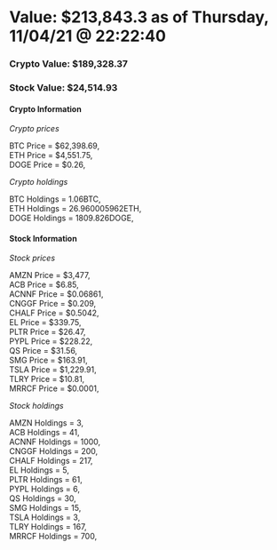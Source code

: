 # Value: $213,843.3 as of Thursday, 11/04/21 @ 22:22:40 

### Crypto Value: $189,328.37

### Stock Value: $24,514.93

#### Crypto Information 
*Crypto prices* 

BTC Price = $62,398.69,  
ETH Price = $4,551.75,  
DOGE Price = $0.26,  


*Crypto holdings* 

BTC Holdings = 1.06BTC,  
ETH Holdings = 26.960005962ETH,  
DOGE Holdings = 1809.826DOGE,  


#### Stock Information 

*Stock prices* 

AMZN Price = $3,477,  
ACB Price = $6.85,  
ACNNF Price = $0.06861,  
CNGGF Price = $0.209,  
CHALF Price = $0.5042,  
EL Price = $339.75,  
PLTR Price = $26.47,  
PYPL Price = $228.22,  
QS Price = $31.56,  
SMG Price = $163.91,  
TSLA Price = $1,229.91,  
TLRY Price = $10.81,  
MRRCF Price = $0.0001,  


*Stock holdings* 

AMZN Holdings = 3,  
ACB Holdings = 41,  
ACNNF Holdings = 1000,  
CNGGF Holdings = 200,  
CHALF Holdings = 217,  
EL Holdings = 5,  
PLTR Holdings = 61,  
PYPL Holdings = 6,  
QS Holdings = 30,  
SMG Holdings = 15,  
TSLA Holdings = 3,  
TLRY Holdings = 167,  
MRRCF Holdings = 700,  


